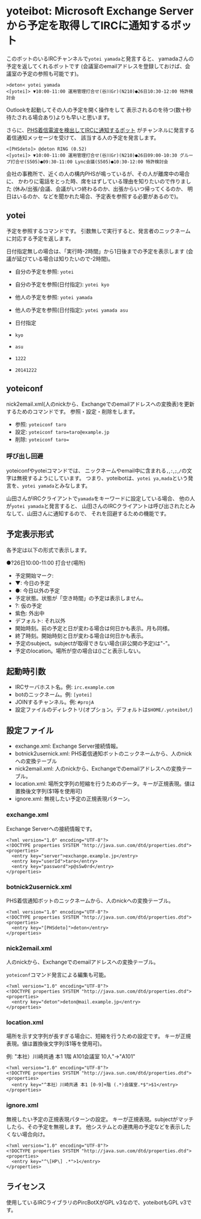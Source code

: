 # yoteibot: Microsoft Exchange Serverから予定を取得してIRCに通知するボット

このボットのいるIRCチャンネルで`yotei yamada`と発言すると、
yamadaさんの予定を返してくれるボットです
(会議室のemailアドレスを登録しておけば、会議室の予定の参照も可能です)。

```
>deton< yotei yamada
<[yotei]> ▼10:00-11:00 運用管理打合せ(谷川Gr)(N210)●26日10:30-12:00 特許検討会
```

Outlookを起動してその人の予定を開く操作をして
表示されるのを待つ(数十秒待たされる場合あり)よりも早いと思います。

さらに、[PHS着信電波を検出してIRCに通知するボット](https://github.com/deton/phsringnotify)
がチャンネルに発言する着信通知メッセージを受けて、
該当する人の予定を発言します。

```
<[PHSdeto]> @deton RING (0.52)
<[yotei]> ▼10:00-11:00 運用管理打合せ(谷川Gr)(N210)●26日09:00-10:30 グループ打合せ(S505)●09:30-11:00 Lync会議(S505)●10:30-12:00 特許検討会
```

会社の事務所で、近くの人の構内PHSが鳴っているが、その人が離席中の場合に、
かわりに電話をとった時、席をはずしている理由を知りたいので作りました
(休み/出張/会議、会議がいつ終わるのか、出張からいつ帰ってくるのか、
明日はいるのか、などを聞かれた場合、予定表を参照する必要があるので)。

## yotei
予定を参照するコマンドです。
引数無しで実行すると、発言者のニックネームに対応する予定を返します。

日付指定無しの場合は、「実行時-2時間」から1日後までの予定を表示します
(会議が延びている場合は知りたいので-2時間)。

* 自分の予定を参照: `yotei`
* 自分の予定を参照(日付指定): `yotei kyo`
* 他人の予定を参照: `yotei yamada`
* 他人の予定を参照(日付指定): `yotei yamada asu`

* 日付指定
 * `kyo`
 * `asu`
 * `1222`
 * `20141222`

## yoteiconf
nick2email.xml(人のnickから、Exchangeでのemailアドレスへの変換表)を更新するためのコマンドです。
参照・設定・削除をします。

* 参照: `yoteiconf taro`
* 設定: `yoteiconf taro=taro@example.jp`
* 削除: `yoteiconf taro=`

### 呼び出し回避
yoteiconfやyoteiコマンドでは、
ニックネームやemail中に含まれる`,`,`:`,`;`,`/`の文字は無視するようにしています。
つまり、yoteibotは、`yotei ya,mada`という発言を、`yotei yamada`とみなします。

山田さんがIRCクライアントで`yamada`をキーワードに設定している場合、
他の人が`yotei yamada`と発言すると、
山田さんのIRCクライアントは呼び出されたとみなして、山田さんに通知するので、
それを回避するための機能です。

## 予定表示形式
各予定は以下の形式で表示します。

●?26日10:00-11:00 打合せ(場所)

* 予定開始マーク:
 * ▼: 今日の予定
 * ●: 今日以外の予定
* 予定状態。状態が「空き時間」の予定は表示しません。
 * ?: 仮の予定
 * 紫色: 外出中
 * デフォルト: それ以外
* 開始時刻。前の予定と日が変わる場合は何日かも表示。月も同様。
* 終了時刻。開始時刻と日が変わる場合は何日かも表示。
* 予定のsubject。subjectが取得できない場合(非公開の予定)は"-"。
* 予定のlocation。場所が空の場合は()ごと表示しない。

## 起動時引数
* IRCサーバホスト名。例: `irc.example.com`
* botのニックネーム。例: `[yotei]`
* JOINするチャンネル。例: `#projA`
* 設定ファイルのディレクトリ(オプション。デフォルトは`$HOME/.yoteibot/`)

## 設定ファイル
* exchange.xml: Exchange Server接続情報。
* botnick2usernick.xml: PHS着信通知ボットのニックネームから、人のnickへの変換テーブル
* nick2email.xml: 人のnickから、Exchangeでのemailアドレスへの変換テーブル。
* location.xml: 場所文字列の短縮を行うためのデータ。キーが正規表現。値は置換後文字列($1等を使用可)
* ignore.xml: 無視したい予定の正規表現パターン。

### exchange.xml
Exchange Serverへの接続情報です。

```
<?xml version="1.0" encoding="UTF-8"?>
<!DOCTYPE properties SYSTEM "http://java.sun.com/dtd/properties.dtd">
<properties>
  <entry key="server">exchange.example.jp</entry>
  <entry key="userId">taro</entry>
  <entry key="password">p@sSw0rd</entry>
</properties>
```

### botnick2usernick.xml
PHS着信通知ボットのニックネームから、人のnickへの変換テーブル。

```
<?xml version="1.0" encoding="UTF-8"?>
<!DOCTYPE properties SYSTEM "http://java.sun.com/dtd/properties.dtd">
<properties>
  <entry key="[PHSdeto]">deton</entry>
</properties>
```

### nick2email.xml
人のnickから、Exchangeでのemailアドレスへの変換テーブル。

`yoteiconf`コマンド発言による編集も可能。

```
<?xml version="1.0" encoding="UTF-8"?>
<!DOCTYPE properties SYSTEM "http://java.sun.com/dtd/properties.dtd">
<properties>
  <entry key="deton">deton@mail.example.jp</entry>
</properties>
```

### location.xml
場所を示す文字列が長すぎる場合に、短縮を行うための設定です。
キーが正規表現。値は置換後文字列($1等を使用可)。

例: "本社）川崎共通 本1 1階 A101会議室 10人"→"A101"

```
<?xml version="1.0" encoding="UTF-8"?>
<!DOCTYPE properties SYSTEM "http://java.sun.com/dtd/properties.dtd">
<properties>
  <entry key="^本社）川崎共通 本1 [0-9]+階 (.*)会議室.*$">$1</entry>
</properties>
```

### ignore.xml
無視したい予定の正規表現パターンの設定。
キーが正規表現。subjectがマッチしたら、その予定を無視します。
他システムとの連携用の予定などを表示したくない場合向け。

```
<?xml version="1.0" encoding="UTF-8"?>
<!DOCTYPE properties SYSTEM "http://java.sun.com/dtd/properties.dtd">
<properties>
  <entry key="^\[HP\] .*">1</entry>
</properties>
```

## ライセンス
使用しているIRCライブラリのPircBotXがGPL v3なので、yoteibotもGPL v3です。

